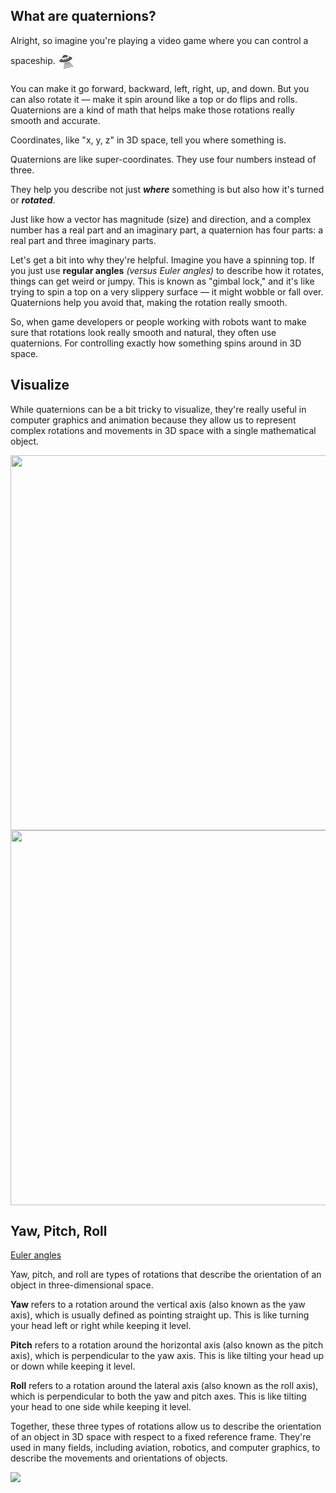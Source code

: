 ## What are quaternions?

Alright, so imagine you're playing a video game where you can control a spaceship. <span style="font-size:27px;">🛸</span>
 
You can make it go forward, backward, left, right, up, and down. But you can also rotate it &mdash; make it spin around like a top or do flips and rolls. Quaternions are a kind of math that helps make those rotations really smooth and accurate.

Coordinates, like "x, y, z" in 3D space, tell you where something is.

Quaternions are like super-coordinates. They use four numbers instead of three.

They help you describe not just ***where*** something is but also how it's turned or ***rotated***.

Just like how a vector has magnitude (size) and direction, and a complex number has a real part and an imaginary part, a quaternion has four parts: a real part and three imaginary parts.

Let's get a bit into why they're helpful. Imagine you have a spinning top. If you just use **regular angles** *(versus Euler angles)* to describe how it rotates, things can get weird or jumpy. This is known as "gimbal lock," and it's like trying to spin a top on a very slippery surface &mdash; it might wobble or fall over. Quaternions help you avoid that, making the rotation really smooth.

So, when game developers or people working with robots want to make sure that rotations look really smooth and natural, they often use quaternions. For controlling exactly how something spins around in 3D space.

## Visualize

While quaternions can be a bit tricky to visualize, they're really useful in computer graphics and animation because they allow us to represent complex rotations and movements in 3D space with a single mathematical object.

<img src="https://industrial-ia.com/wp-content/uploads/2022/10/6d1.png" width="600">

<img src="https://i.stack.imgur.com/glwrb.jpg" width="600">

## Yaw, Pitch, Roll

[Euler angles](what-is-a-quaternion.html)

Yaw, pitch, and roll are types of rotations that describe the orientation of an object in three-dimensional space.

**Yaw** refers to a rotation around the vertical axis (also known as the yaw axis), which is usually defined as pointing straight up. This is like turning your head left or right while keeping it level.

**Pitch** refers to a rotation around the horizontal axis (also known as the pitch axis), which is perpendicular to the yaw axis. This is like tilting your head up or down while keeping it level.

**Roll** refers to a rotation around the lateral axis (also known as the roll axis), which is perpendicular to both the yaw and pitch axes. This is like tilting your head to one side while keeping it level.

Together, these three types of rotations allow us to describe the orientation of an object in 3D space with respect to a fixed reference frame. They're used in many fields, including aviation, robotics, and computer graphics, to describe the movements and orientations of objects.

<img src="https://support.pix4d.com/hc/article_attachments/360047787932/ILL_KB_yAW_PITCH_ROLL.png">

<br>
